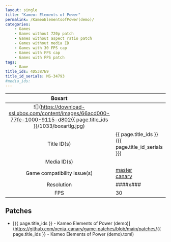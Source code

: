```yaml
---
layout: single
title: "Kameo: Elements of Power"
permalink: /KameoElementsofPower(demo)/
categories:
    - Games
    - Games without 720p patch
    - Games without aspect ratio patch
    - Games without media ID
    - Games with 30 FPS cap
    - Games with FPS cap
    - Games with FPS patch
tags:
    - Game
title_ids: 4D5387E9
title_id_serials: MS-34793
#media_ids:
---
```


| Boxart                      |                                                                                        |
| :----:                      | :-                                                                                     |
| ![](https://download-ssl.xbox.com/content/images/66acd000-77fe-1000-9115-d802{{ page.title_ids }}/1033/boxartlg.jpg) |
| Title ID(s)                 | {{ page.title_ids }} ({{ page.title_id_serials }})                                     |
| Media ID(s)                 |                                                                                        |
| Game compatibility issue(s) | [master](https://github.com/xenia-project/game-compatibility/issues/)<br>[canary](https://github.com/xenia-canary/game-compatibility/issues/) |
| Resolution                  | ####x###                                                                               |
| FPS                         | 30                                                                                     |

## Patches
* [{{ page.title_ids }} - Kameo Elements of Power (demo)](https://github.com/xenia-canary/game-patches/blob/main/patches/{{ page.title_ids }} - Kameo Elements of Power (demo).toml)

<!--This page was generated by a script. You can remove this comment once the page is verified to be free of mistakes.-->
